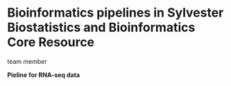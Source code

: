 # Bioinformatics pipelines in Sylvester Biostatistics and Bioinformatics Core Resource
team member

**Pieline for RNA-seq data**
